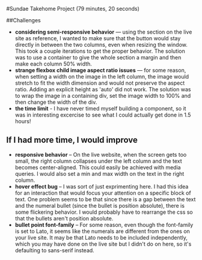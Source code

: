 #Sundae Takehome Project (79 minutes, 20 seconds)

##Challenges
* **considering semi-responsive behavior** — using the section on the live site as reference, I wanted to make sure that the button would stay directly in between the two columns, even when resizing the window. This took a couple iterations to get the proper behavior. The solution was to use a container to give the whole section a margin and then make each column 50% width.
* **strange flexbox child image aspect ratio issues** — for some reason, when setting a width on the image in the left column, the image would stretch to fit the width dimension and would not preserve the aspect ratio. Adding an explicit height as 'auto' did not work. The solution was to wrap the image in a containing div, set the image width to 100% and then change the width of the div.
* **the time limit** - I have never timed myself building a component, so it was in interesting excercise to see what I could actually get done in 1.5 hours!

## If I had more time, I would improve
* **responsive behavior** – On the live website, when the screen gets too small, the right column collapses under the left column and the text becomes center-aligned. This could easily be achieved with media queries. I would also set a min and max width on the text in the right column.
* **hover effect bug** – I was sort of just exprimenting here. I had this idea for an interaction that would focus your attention on a specific block of text. One problem seems to be that since there is a gap between the text and the numeral bullet (since the bullet is position absolute), there is some flickering behavior. I would probably have to rearrange the css so that the bullets aren't position absolute.
* **bullet point font-family** – For some reason, even though the font-family is set to Lato, it seems like the numerals are different from the ones on your live site. It may be that Lato needs to be included independently, which you may have done on the live site but I didn't do on here, so it's defaulting to sans-serif instead.
